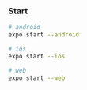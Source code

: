 ### Start

```bash
# android
expo start --android

# ios
expo start --ios

# web
expo start --web
```
